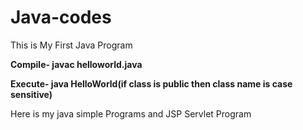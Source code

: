 # Java-codes

This is My First Java Program

**Compile-   javac helloworld.java**

**Execute-   java HelloWorld(if class is public then class name is case sensitive)** 

Here is my java simple Programs and JSP Servlet Program
